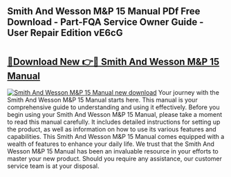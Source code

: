 ## Smith And Wesson M&P 15 Manual PDf Free Download - Part-FQA Service Owner Guide - User Repair Edition vE6cG

# <h2><a href="http://bc34710.oget.top/?id=Smith+And+Wesson+M%26P+15+Manual">🔗Download New 👉🔴 Smith And Wesson M&P 15 Manual</a></h2>

[![Smith And Wesson M&P 15 Manual new download](https://i.imgur.com/5g1atiW.png)](http://bc34710.oget.top/?id=Smith+And+Wesson+M%26P+15+Manual)
Your journey with the Smith And Wesson M&P 15 Manual starts here. This manual is your comprehensive guide to understanding and using it effectively. Before you begin using your Smith And Wesson M&P 15 Manual, please take a moment to read this manual carefully. It includes detailed instructions for setting up the product, as well as information on how to use its various features and capabilities. This Smith And Wesson M&P 15 Manual comes equipped with a wealth of features to enhance your daily life. We trust that the Smith And Wesson M&P 15 Manual has been an invaluable resource in your efforts to master your new product. Should you require any assistance, our customer service team is at your disposal.
